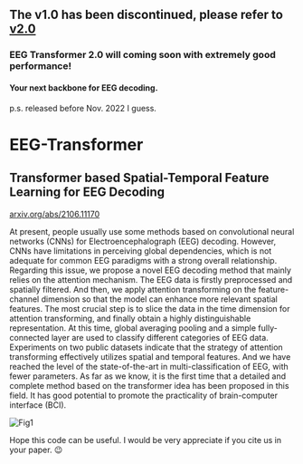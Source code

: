 ## The v1.0 has been discontinued, please refer to [v2.0](https://github.com/eeyhsong/EEG-Conformer)

### EEG Transformer 2.0 will coming soon with extremely good performance! 
#### Your next backbone for EEG decoding.
p.s. released before Nov. 2022 I guess.

# EEG-Transformer

## Transformer based Spatial-Temporal Feature Learning for EEG Decoding
[arxiv.org/abs/2106.11170](https://arxiv.org/abs/2106.11170)

At present, people usually use some methods based on convolutional neural networks (CNNs) for Electroencephalograph (EEG) decoding. However, CNNs have limitations in perceiving global dependencies, which is not adequate for common EEG paradigms with a strong overall relationship. Regarding this issue, we propose a novel EEG decoding method that mainly relies on the attention mechanism. The EEG data is firstly preprocessed and spatially filtered. And then, we apply attention transforming on the feature-channel dimension so that the model can enhance more relevant spatial features. The most crucial step is to slice the data in the time dimension for attention transforming, and finally obtain a highly distinguishable representation. At this time, global averaging pooling and a simple fully-connected layer are used to classify different categories of EEG data. Experiments on two public datasets indicate that the strategy of attention transforming effectively utilizes spatial and temporal features. And we have reached the level of the state-of-the-art in multi-classification of EEG, with fewer parameters. As far as we know, it is the first time that a detailed and complete method based on the transformer idea has been proposed in this field. It has good potential to promote the practicality of brain-computer interface (BCI).


![Fig1](https://user-images.githubusercontent.com/19758589/123399456-35aac100-d5d7-11eb-87ea-d480765df6b7.png)


Hope this code can be useful. I would be very appreciate if you cite us in your paper. 😉 
